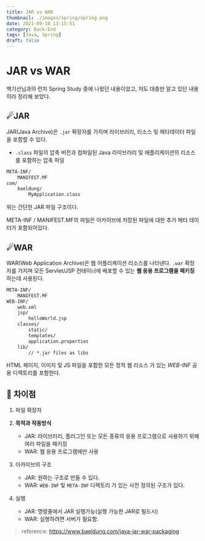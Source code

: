 ```yaml
---
title: JAR vs WAR
thumbnail: ./images/spring/spring.png
date: 2021-09-10 13:15:51
category: Back-End
tags: [Java, Spring]
draft: false
---
```


# JAR vs WAR

백기선님과의 런치 Spring Study 중에 나왔던 내용이었고, 저도 대충만 알고 있던 내용이라 정리해 보았다.



## ☄JAR

JAR(Java Archive)은 `.jar` 확장자를 가지며 라이브러리, 리소스 및 메타데이터 파일을 포함할 수 있다.

- `.class` 파일의 압축 버전과 컴파일된 Java 라이브러리 및 애플리케이션의 리소스를 포함하는 압축 파일

```html
META-INF/
    MANIFEST.MF
com/
    baeldung/
        MyApplication.class
```

위는 간단한 JAR 파일 구조이다.

META-INF / MANIFEST.MF의 파일은 아카이브에 저장된 파일에 대한 추가 메타 데이터가 포함되어있다.



## ☄WAR

WAR(Web Application Archive)은 웹 어플리케이션 리소스를 나타낸다. `.war` 확장자를 가지며 모든 Servlet/JSP 컨테이너에 배포할 수 있는 **웹 응용 프로그램을 패키징** 하는데 사용된다.

```html
META-INF/
    MANIFEST.MF
WEB-INF/
    web.xml
    jsp/
        helloWorld.jsp
    classes/
        static/
        templates/
        application.properties
    lib/
        // *.jar files as libs
```

HTML 페이지, 이미지 및 JS 파일을 포함한 모든 정적 웹 리소스 가 있는 *WEB-INF* 공용 디렉토리를 포함한다.



## 🔎 차이점

1. 파일 확장자
2. **목적과 작동방식**
   - JAR: 라이브러리, 플러그인 또는 모든 종류의 응용 프로그램으로 사용하기 위해 여러 파일을 패키징
   - WAR: 웹 응용 프로그램에만 사용
3. 아카이브의 구조
   - JAR: 원하는 구조로 만들 수 있다.
   - WAR: `WEB-INF` 및 `META-INF` 디렉토리 가 있는 사전 정의된 구조가 있다.

4. 실행
   - JAR: 명령줄에서 JAR 실행가능(실행 가능한 JAR로 빌드시)
   - WAR: 실행하려면 서버가 필요함.



> reference: https://www.baeldung.com/java-jar-war-packaging
